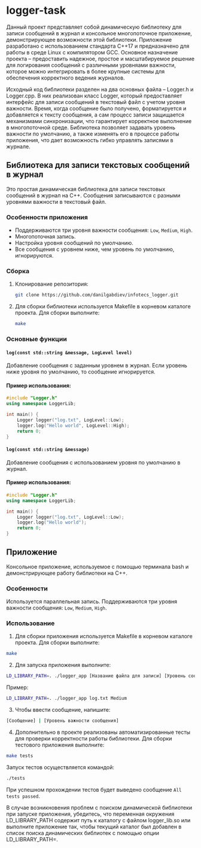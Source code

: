 # logger-task

Данный проект представляет собой динамическую библиотеку для записи сообщений в журнал и консольное многопоточное приложение, демонстрирующее возможности этой библиотеки. Приложение разработано с использованием стандарта C++17 и предназначено для работы в среде Linux с компилятором GCC. Основное назначение проекта – предоставить надежное, простое и масштабируемое решение для логирования сообщений с различными уровняами важности, которое можно интегрировать в более крупные системы для обеспечения корректного ведения журналов.

Исходный код библиотеки разделен на два основных файла – Logger.h и Logger.cpp. В них реализован класс Logger, который предоставляет интерфейс для записи сообщений в текстовый файл с учетом уровня важности. Время, когда сообщение было получено, форматируется и добавляется к тексту сообщения, а сам процесс записи защищается механизмами синхронизации, что гарантирует корректное выполнение в многопоточной среде. Библиотека позволяет задавать уровень важности по умолчанию, а также изменять его в процессе работы приложения, что дает возможность гибко управлять записями в журнале.

## Библиотека для записи текстовых сообщений в журнал

Это простая динамическая библиотека для записи текстовых сообщений в журнал на C++. Сообщения записываются с разными уровнями важности в текстовый файл.

### Особенности приложения

- Поддерживаются три уровня важности сообщения: `Low`, `Medium`, `High`.
- Многопоточная запись.
- Настройка уровня сообщений по умолчанию.
- Все сообщения с уровнем ниже, чем уровень по умолчанию, игнорируются.

### Сборка

1. Клонирование репозитория:
   ```bash
   git clone https://github.com/danilgabdiev/infotecs_logger.git

2. Для сборки библиотеки используется Makefile в корневом каталоге проекта. Для сборки выполните:
   ```bash
   make

### Основные функции

#### `log(const std::string &message, LogLevel level)`

Добавление сообщения с заданным уровнем в журнал. Если уровень ниже уровня по умолчанию, то сообщение игнорируется.

#### Пример использования:

```c++
#include "Logger.h"
using namespace LoggerLib;

int main() {
    Logger logger("log.txt", LogLevel::Low);
    logger.log("Hello world", LogLevel::High);
    return 0;
}
```

#### `log(const std::string &message)`

Добавление сообщения с использованием уровня по умолчанию в журнал.

#### Пример использования:

```c++
#include "Logger.h"
using namespace LoggerLib;

int main() {
    Logger logger("log.txt", LogLevel::Low);
    logger.log("Hello world");
    return 0;
}
```

## Приложение

Консольное приложение, используемое с помощью терминала bash и демонстрирующее работу библиотеки на C++.

### Особенности 

Используется параллельная запись.
Поддерживаются три уровня важности сообщения: `Low`, `Medium`, `High`.
### Использование
1. Для сборки приложения используется Makefile в корневом каталоге проекта. Для сборки выполните:
```bash
make
```

2. Для запуска приложения выполните:
```bash
LD_LIBRARY_PATH=. ./logger_app [Название файла для записи] [Уровень сообщений по умолчанию]
```

Пример:
```bash
LD_LIBRARY_PATH=. ./logger_app log.txt Medium
```

3. Чтобы ввести сообщение, напишите:
```bash
[Сообщение] | [Уровень важности сообщения]
```

4. Дополнительно в проекте реализованы автоматизированные тесты для проверки корректности работы библиотеки. Для сборки тестового приложения выполните:
```bash
make tests
```

Запуск тестов осуществляется командой:
```bash
./tests
```

При успешном прохождении тестов будет выведено сообщение `All tests passed`.

В случае возникновения проблем с поиском динамической библиотеки при запуске приложения, убедитесь, что переменная окружения LD_LIBRARY_PATH содержит путь к каталогу с файлом logger_lib.so или выполните приложение так, чтобы текущий каталог был добавлен в список поиска динамических библиотек с помощью опции LD_LIBRARY_PATH=.
